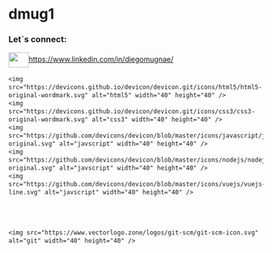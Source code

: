 # dmug1

<h3 align="left">Let`s connect:</h3>
<p align="left">
<a href="your link" target="blank"><img align="center" src="https://cdn.jsdelivr.net/npm/simple-icons@3.0.1/icons/linkedin.svg" alt="" height="30" width="40" />https://www.linkedin.com/in/diegomugnae/</a>

<p align="left">

    <img src="https://devicons.github.io/devicon/devicon.git/icons/html5/html5-original-wordmark.svg" alt="html5" width="40" height="40" />
    <img src="https://devicons.github.io/devicon/devicon.git/icons/css3/css3-original-wordmark.svg" alt="css3" width="40" height="40" />
    <img src="https://github.com/devicons/devicon/blob/master/icons/javascript/javascript-original.svg" alt="javscript" width="40" height="40" />
    <img src="https://github.com/devicons/devicon/blob/master/icons/nodejs/nodejs-original.svg" alt="javscript" width="40" height="40" />
    <img src="https://github.com/devicons/devicon/blob/master/icons/vuejs/vuejs-line.svg" alt="javscript" width="40" height="40" />

  


    <img src="https://www.vectorlogo.zone/logos/git-scm/git-scm-icon.svg" alt="git" width="40" height="40" />

</p>